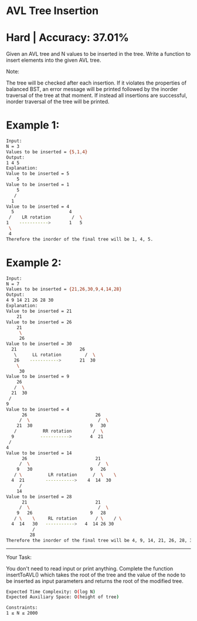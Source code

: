 # AVL Tree Insertion

# Hard  |  Accuracy: 37.01%

<p>Given an AVL tree and N values to be inserted in the tree. Write a function to insert elements into the given AVL tree.</p>
<span>Note:</span>
<p>The tree will be checked after each insertion. 
If it violates the properties of balanced BST, an error message will be printed followed by the inorder traversal of the tree at that moment.
If instead all insertions are successful, inorder traversal of the tree will be printed.</p>

# Example 1:

```bash
Input:
N = 3
Values to be inserted = {5,1,4} 
Output:
1 4 5
Explanation:
Value to be inserted = 5
    5
Value to be inserted = 1
    5
   /
  1
Value to be inserted = 4
  5                     4
 /    LR rotation        /  \
1    ----------->       1   5
 \
 4
Therefore the inorder of the final tree will be 1, 4, 5.
```

# Example 2:
```bash
Input:
N = 7
Values to be inserted = {21,26,30,9,4,14,28} 
Output:
4 9 14 21 26 28 30
Explanation:
Value to be inserted = 21
    21
Value to be inserted = 26
    21
     \
     26
Value to be inserted = 30
  21                        26
   \      LL rotation         /  \
   26    ----------->       21  30
    \
     30
Value to be inserted = 9
    26
   /  \
  21  30
 /
9
Value to be inserted = 4
      26                          26
     /  \                          /  \
    21  30                      9   30
   /          RR rotation        /  \
  9          ----------->       4  21
 /
4
Value to be inserted = 14
      26                          21
     /  \                          /  \
    9   30                      9   26
   / \          LR rotation      /  \    \
  4  21        ----------->    4  14  30
     /
    14
Value to be inserted = 28
      21                          21
     /  \                          /  \
    9   26                      9   28
   / \    \     RL rotation       / \    / \
  4  14   30   ----------->   4  14 26 30
          /
         28
Therefore the inorder of the final tree will be 4, 9, 14, 21, 26, 28, 30.
```

<hr>

<span>Your Task:</span>  
<p>You don't need to read input or print anything. Complete the function insertToAVL() which takes the root of the tree and the value of the node to be inserted as input parameters and returns the root of the modified tree.</p>

```bash
Expected Time Complexity: O(log N)
Expected Auxiliary Space: O(height of tree)

Constraints:
1 ≤ N ≤ 2000
```